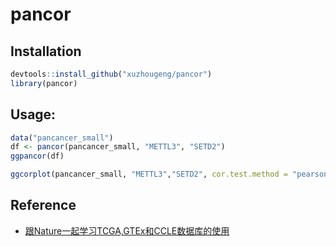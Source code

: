 # pancor

## Installation

```r
devtools::install_github("xuzhougeng/pancor")
library(pancor)
```

## Usage:

```r
data("pancancer_small")
df <- pancor(pancancer_small, "METTL3", "SETD2")
ggpancor(df)
```         

```r
ggcorplot(pancancer_small, "METTL3","SETD2", cor.test.method = "pearson")
```

## Reference

- [跟Nature一起学习TCGA,GTEx和CCLE数据库的使用](https://mp.weixin.qq.com/s/_04Mx72q-jQigkCzfZ20Kw)

